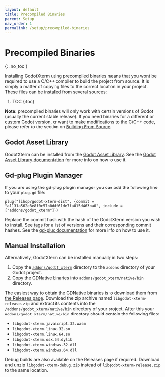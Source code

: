 ```yaml
---
layout: default
title: Precompiled Binaries
parent: Setup
nav_order: 1
permalink: /setup/precompiled-binaries
---
```


# Precompiled Binaries

{: .no_toc }

Installing GodotXterm using precompiled binaries means that you wont be required
to use a C/C++ compiler to build the project from source. It is simply a matter
of copying files to the correct location in your project. These files can be
installed from several sources:

1. TOC
   {:toc}

**Note:** precompiled binaries will only work with certain versions of Godot
(usually the current stable release). If you need binaries for a different or
custom Godot version, or want to make modifications to the C/C++ code, please
refer to the section on [Building From Source](/setup/building-from-source).

## Godot Asset Library

GodotXterm can be installed from the [Godot Asset Library](https://godotengine.org/asset-library/asset/1007).
See the [Godot Asset Library documentation](https://docs.godotengine.org/en/stable/community/asset_library/using_assetlib.html) for more info on how to use it.

## Gd-plug Plugin Manager

If you are using the gd-plug plugin manager you can add the following line to your `plug.gd` file:

```
plug("lihop/godot-xterm-dist", {commit = "a1131a562e8e8f0c57b0ddf61de7fa015d463ba0", include = ["addons/godot_xterm"]})
```

Replace the commit hash with the hash of the GodotXterm version you wish to install.
See [tags](https://github.com/lihop/godot-xterm-dist/tags) for a list of versions and their corresponding commit hashes.
See the [gd-plug documentation](https://github.com/imjp94/gd-plug/blob/master/README.md) for more info on how to use it.

## Manual Installation

Alternatively, GodotXterm can be installed manually in two steps:

1. Copy the [`addons/godot_xterm`](https://github.com/lihop/godot-xterm/tree/stable/addons/godot_xterm) directory to the `addons` directory of your Godot project.
2. Copy the GDNative binaries into `addons/godot_xterm/native/bin` directory.

The easiest way to obtain the GDNative binaries is to download them from [the Releases page](https://github.com/lihop/godot-xterm/releases).
Download the zip archive named `libgodot-xterm-release.zip` and extract its contents into the `/addons/godot_xterm/native/bin` directory of your project.
After this your `addons/godot_xterm/native/bin` directory should contain the following files:

- `libgodot-xterm.javascript.32.wasm`
- `libgodot-xterm.linux.32.so`
- `libgodot-xterm.linux.64.so`
- `libgodot-xterm.osx.64.dylib`
- `libgodot-xterm.windows.32.dll`
- `libgodot-xterm.windows.64.dll`

Debug builds are also available on the Releases page if required.
Download and unzip `libgodot-xterm-debug.zip` instead of `libgodot-xterm-release.zip` to the same location.
